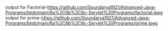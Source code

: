 output for Factorial-https://github.com/Soundarya1921/Advanced-Java-Programs/blob/main/6a%2C6b%2C6c-Servlet%20Programs/factorial.jpeg
output for prime-https://github.com/Soundarya1921/Advanced-Java-Programs/blob/main/6a%2C6b%2C6c-Servlet%20Programs/prime.jpeg
